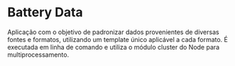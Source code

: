 # Battery Data

Aplicação com o objetivo de padronizar dados provenientes de diversas fontes e formatos, utilizando um template único aplicável a cada formato. É executada em linha de comando e utiliza o módulo cluster do Node para multiprocessamento.
